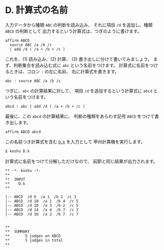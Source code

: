 # D. 計算式の名前


入力データから種類 `ABC` の判断を読み込み、
それに項目 `/d` を追加し、種類 `ABCD` の判断として
出力するという計算式は、つぎのように書けます。

``` text
affirm ABCD
  source ABC /a /b /c
  | add /d ( /a + /b + /c )
```

これを、(1) 読み込み、(2) 計算、
(3) 書き出しに分けて書いてみましょう。
まず、判断集合を読み込む式に `abc` という名前をつけます。
計算式に名前をつけるときは、コロン `:` の左に名前、
右に計算式を書きます。

``` text
abc : source ABC /a /b /c
```

つぎに、`abc` の計算結果に対して、
項目 `/d` を追加するという計算式に
`abcd` という名前をつけます。

``` text
abcd : abc | add /d ( /a + /b + /c )
```

最後に、この `abcd` の計算結果に、
判断の種類をあらわす記号 `ABCD` をつけて書き出します。

``` text
affirm ABCD abcd
```

この名前つき計算式を含む [`D.k`][D.k] を入力として
甲州計算機を実行します。

``` sh
$ koshu D.k
```

計算式に名前をつけて分解しただけなので、
前節と同じ結果が出力されます。

```
** -*- koshu -*-
**  
**  INPUT
**    D.k
**    

|-- ABCD  /d 6  /a 1  /b 2  /c 3
|-- ABCD  /d 10  /a 1  /b 4  /c 5
|-- ABCD  /d 10  /a 3  /b 2  /c 5
|-- ABCD  /d 14  /a 4  /b 7  /c 3
|-- ABCD  /d 16  /a 2  /b 7  /c 7


**  
**  SUMMARY
**       5 judges on ABCD
**       5 judges in total
**
```

[D.k]:  https://github.com/seinokatsuhiro/abc-book-of-koshucode/blob/master/draft/section/D/D.k

